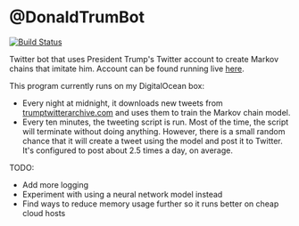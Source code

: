 # @DonaldTrumBot

[![Build Status](https://travis-ci.org/andrewts129/donald-trump-bot.svg?branch=master)](https://travis-ci.org/andrewts129/donald-trump-bot)  

Twitter bot that uses President Trump's Twitter account to create Markov chains that imitate him. Account can be found
running live [here](https://twitter.com/DonaldTrumBot).

This program currently runs on my DigitalOcean box:  
* Every night at midnight, it downloads new tweets from [trumptwitterarchive.com](http://www.trumptwitterarchive.com/)
and uses them to train the Markov chain model.  
* Every ten minutes, the tweeting script is run. Most of the time, the script will terminate without doing anything.
However, there is a small random chance that it will create a tweet using the model and post it to Twitter. It's
configured to post about 2.5 times a day, on average.

TODO:
* Add more logging
* Experiment with using a neural network model instead
* Find ways to reduce memory usage further so it runs better on cheap cloud hosts
